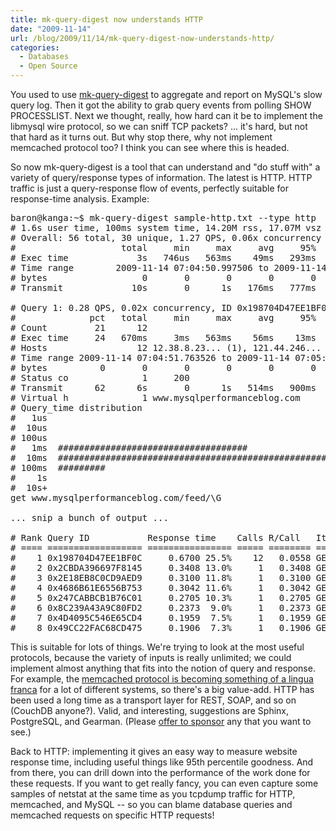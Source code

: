 ```yaml
---
title: mk-query-digest now understands HTTP
date: "2009-11-14"
url: /blog/2009/11/14/mk-query-digest-now-understands-http/
categories:
  - Databases
  - Open Source
---
```

You used to use [mk-query-digest](http://www.maatkit.org/) to aggregate and report on MySQL's slow query log. Then it got the ability to grab query events from polling SHOW PROCESSLIST. Next we thought, really, how hard can it be to implement the libmysql wire protocol, so we can sniff TCP packets? ... it's hard, but not that hard as it turns out. But why stop there, why not implement memcached protocol too? I think you can see where this is headed.

So now mk-query-digest is a tool that can understand and "do stuff with" a variety of query/response types of information. The latest is HTTP. HTTP traffic is just a query-response flow of events, perfectly suitable for response-time analysis. Example:

<pre>baron@kanga:~$ mk-query-digest sample-http.txt --type http
# 1.6s user time, 100ms system time, 14.20M rss, 17.07M vsz
# Overall: 56 total, 30 unique, 1.27 QPS, 0.06x concurrency ______________
#                    total     min     max     avg     95%  stddev  median
# Exec time             3s   746us   563ms    49ms   293ms   110ms     3ms
# Time range        2009-11-14 07:04:50.997506 to 2009-11-14 07:05:34.969818
# bytes                  0       0       0       0       0       0       0
# Transmit             10s       0      1s   176ms   777ms   301ms    28us

# Query 1: 0.28 QPS, 0.02x concurrency, ID 0x198704D47EE1BF0C at byte 103987
#              pct   total     min     max     avg     95%  stddev  median
# Count         21      12
# Exec time     24   670ms     3ms   563ms    56ms    13ms   150ms    12ms
# Hosts                 12 12.38.8.23... (1), 121.44.246... (1)... 10 more
# Time range 2009-11-14 07:04:51.763526 to 2009-11-14 07:05:34.969818
# bytes          0       0       0       0       0       0       0       0
# Status co              1     200
# Transmit      62      6s       0      1s   514ms   900ms   376ms   580ms
# Virtual h              1 www.mysqlperformanceblog.com
# Query_time distribution
#   1us
#  10us
# 100us
#   1ms  ####################################
#  10ms  ################################################################
# 100ms  #########
#    1s
#  10s+
get www.mysqlperformanceblog.com/feed/\G

... snip a bunch of output ...

# Rank Query ID           Response time    Calls R/Call   Item
# ==== ================== ================ ===== ======== ================
#    1 0x198704D47EE1BF0C     0.6700 25.5%    12   0.0558 GET www.mysqlperformanceblog.com/feed/
#    2 0x2CBDA396697F8145     0.3408 13.0%     1   0.3408 GET www.mysqlperformanceblog.com/
#    3 0x2E18EB8C0CD9AED9     0.3100 11.8%     1   0.3100 GET www.mysqlperformanceblog.com/page/2/
#    4 0x4686B61E6556B753     0.3042 11.6%     1   0.3042 GET www.mysqlperformanceblog.com/
#    5 0x247CABBCB1B76C01     0.2705 10.3%     1   0.2705 GET www.mysqlperformanceblog.com/page/28/
#    6 0x8C239A43A9C80FD2     0.2373  9.0%     1   0.2373 GET www.mysqlperformanceblog.com/
#    7 0x4D4095C546E65CD4     0.1959  7.5%     1   0.1959 GET www.mysqlperformanceblog.com/2008/11/26/
#    8 0x49CC22FAC68CD475     0.1906  7.3%     1   0.1906 GET /favicon.ico
</pre>

This is suitable for lots of things. We're trying to look at the most useful protocols, because the variety of inputs is really unlimited; we could implement almost anything that fits into the notion of query and response. For example, the [memcached protocol is becoming something of a lingua franca](http://blog.northscale.com/northscale-blog/2009/09/power-in-the-protocol.html) for a lot of different systems, so there's a big value-add. HTTP has been used a long time as a transport layer for REST, SOAP, and so on (CouchDB anyone?). Valid, and interesting, suggestions are Sphinx, PostgreSQL, and Gearman. (Please [offer to sponsor](http://groups.google.com/group/maatkit-discuss) any that you want to see.)

Back to HTTP: implementing it gives an easy way to measure website response time, including useful things like 95th percentile goodness. And from there, you can drill down into the performance of the work done for these requests. If you want to get really fancy, you can even capture some samples of netstat at the same time as you tcpdump traffic for HTTP, memcached, and MySQL -- so you can blame database queries and memcached requests on specific HTTP requests!



